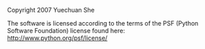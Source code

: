 Copyright 2007 Yuechuan She

The software is licensed according to the terms of the PSF (Python Software Foundation) license found here: http://www.python.org/psf/license/